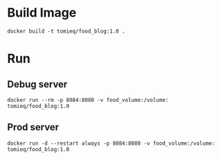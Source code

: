 # Build Image
```
docker build -t tomieq/food_blog:1.0 .
```

# Run
## Debug server
```
docker run --rm -p 8084:8080 -v food_volume:/volume: tomieq/food_blog:1.0
```
## Prod server
```
docker run -d --restart always -p 8084:8080 -v food_volume:/volume: tomieq/food_blog:1.0
```
